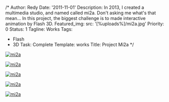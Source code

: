 /*
Author: Redy
Date: '2011-11-01'
Description: In 2013, I created a multimedia studio, and named called mi2a. Don't
  asking me what's that mean... In this project, the biggest challenge is to made
  interactive animation by Flash 3D.
Featured_img:
  src: '[%uploads%]/mi2a.jpg'
Priority: 0
Status: 1
Tagline: Works
Tags:
- Flash
- 3D
Task: Complete
Template: works
Title: Project Mi2a
*/
<p>  <a class="lightbox-gallery" href="/[%uploads%]/mi2a_1.jpg">    <img src="/[%uploads%]/mi2a_1.jpg" alt="mi2a" />  </a></p><p>  <a class="lightbox-gallery" href="/[%uploads%]/mi2a_2.jpg">    <img src="/[%uploads%]/mi2a_2.jpg" alt="mi2a" />  </a></p><p>  <a class="lightbox-gallery" href="/[%uploads%]/mi2a_3.jpg">    <img src="/[%uploads%]/mi2a_3.jpg" alt="mi2a" />  </a></p><p>  <a class="lightbox-gallery" href="/[%uploads%]/mi2a_4.jpg">    <img src="/[%uploads%]/mi2a_4.jpg" alt="mi2a" />  </a></p><p>  <a class="lightbox-gallery" href="/[%uploads%]/mi2a_5.jpg">    <img src="/[%uploads%]/mi2a_5.jpg" alt="mi2a" />  </a></p>
